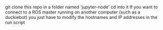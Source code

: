 git clone this repo in a folder named 'jupyter-node'
cd into it
If you want to connect to a ROS master running on another computer (such as a duckiebot) you just have to modify the hostnames and IP addresses in the run script 

